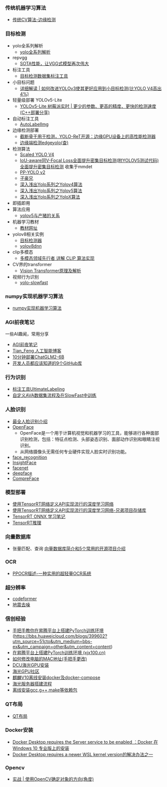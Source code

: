 ### 传统机器学习算法
  - [传统CV算法-边缘检测](source/CV/source/传统CV/cv_1.md)
### 目标检测
- yolo全系列解析
  - [yolo全系列解析](source/CV/source/yolo/yolo.md)
- repvgg
  - [SOTA性能，让VGG式模型再次伟大](https://zhuanlan.zhihu.com/p/344324470)
- 标注工具
  - [目标检测数据集标注工具](https://zhuanlan.zhihu.com/p/445559419)
- 小目标问题
    - [详细解读 | 如何改进YOLOv3使其更好应用到小目标检测(比YOLO V4高出4%)](https://mp.weixin.qq.com/s?__biz=MzU5OTA2Mjk5Mw==&mid=2247491053&idx=1&sn=58fac845ce9fee45205404b35c526c42&chksm=febbfd53c9cc744551b6a5998f0960dbe0ba172943873a1bec35a95c6d2ff20e6ffbbcca7f7b&scene=178&cur_album_id=2089479685876269057#rd)
- 轻量级部署 YOLOv5-Lite
    - [YOLOv5-Lite 树莓派实时 | 更少的参数、更高的精度、更快的检测速度(C++部署分享)](https://mp.weixin.qq.com/s?__biz=MzU5OTA2Mjk5Mw==&mid=2247491133&idx=1&sn=94a2b59dd52e09105e50c66eb46e1f9d&chksm=febbfe83c9cc77952731c5a950bffa360dfc8baa700203899032800ebdb1524adc96efd68dd8&scene=178&cur_album_id=2089479685876269057#rd)
- 自动标注工具
    - [AutoLabelImg](https://github.com/ppogg/AutoLabelImg)
- 边缘检测部署
    - [截断骨干用于检测，YOLO-ReT开源：边缘GPU设备上的高性能检测器](https://github.com/prakharg24/yoloret)
    - [边缘端检测edgeyolo(查)](https://github.com/LSH9832/edgeyolo)
- 检测算法
  - [Scaled YOLO V4](https://github.com/WongKinYiu/PyTorch_YOLOv4)
  - [IoU-aware同V-Focal Loss全面提升密集目标检测(附YOLOV5测试代码)全面提升密集目标检测](https://github.com/hyz-xmaster/VarifocalNet) 收集于mmdet
  - [PP-YOLO v2](https://github.com/PaddlePaddle/PaddleDetection)
  - [子豪兄](https://github.com/TommyZihao/Train_Custom_Dataset.git)
  - [深入浅出Yolo系列之Yolov4算法](https://zhuanlan.zhihu.com/p/143747206)
  - [深入浅出Yolo系列之Yolov5算法](https://zhuanlan.zhihu.com/p/172121380)
  - [深入浅出Yolo系列之YoloX算法](https://zhuanlan.zhihu.com/p/397993315)
- 即插即用
- 算法应用
    - [yolov5与产猪的关系](https://mp.weixin.qq.com/s/2yP7ZDRBsAQoTQjNDaIATw)
- 机器学习教材
  - [教材网址](https://github.com/lTbgykio/Books-Free-Books) 
- yolov8相关实例
  - [目标检测器](https://blog.csdn.net/river_star1/article/details/132530344)
  - [yolov8dnn](https://blog.csdn.net/jameschen9051/article/details/131069271)
- clip多模态
  - [多模态领域先行者 详解 CLIP 算法实现](https://zhuanlan.zhihu.com/p/520443068)
- CV界的transformer
  - [Vision Transformer原理及解析](https://zhuanlan.zhihu.com/p/427388113)
- 视频行为识别
  - [yolo-slowfast](https://pytorch.org/hub/facebookresearch_pytorchvideo_slowfast/)

### numpy实现机器学习算法
  - [numpy实现机器学习算法](https://github.com/ddbourgin/numpy-ml)
### AGI前夜笔记
一些AI趣闻，常用分享 
  - [AGI前夜笔记](https://agi360.xyz)
  - [Tian_Feng 人工智能博客](https://tianfeng.space/)
  - [10分钟部署ChatGLM2-6B](https://mp.weixin.qq.com/s/V2Ay4Bqu9dRbB9RyjALtRQ)
- [开发人员都应该知道的9个GitHub库](https://github.com/EbookFoundation/free-programming-books)
### 行为识别
- [标注工具UltimateLabeling](https://github.com/alexandre01/UltimateLabeling)
- [自定义AVA数据集流程及在SlowFast中训练](https://blog.csdn.net/qq_45672807/article/details/123294954?spm=1001.2101.3001.6650.11&utm_medium=distribute.pc_relevant.none-task-blog-2%7Edefault%7EBlogCommendFromBaidu%7ERate-11-123294954-blog-89518500.235%5Ev38%5Epc_relevant_sort_base1&depth_1-utm_source=distribute.pc_relevant.none-task-blog-2%7Edefault%7EBlogCommendFromBaidu%7ERate-11-123294954-blog-89518500.235%5Ev38%5Epc_relevant_sort_base1&utm_relevant_index=15)
### 人脸识别
- [最全人脸识别介绍](https://blog.csdn.net/qq_23091073/article/details/126930065)
- [OpenFace](https://github.com/TadasBaltrusaitis/OpenFace)
  - OpenFace是一个用于计算机视觉和机器学习的工具，能够进行各种面部识别检测，包括：特征点检测、头部姿态识别、面部动作识别和眼睛注视识别。
  - 从网络摄像头无需任何专业硬件实现人脸实时识别功能。
- [face_recognition](https://github.com/ageitgey/face_recognition)
- [InsightFace](https://github.com/deepinsight/insightface)
- [facenet](https://github.com/davidsandberg/facenet)
- [deepface](https://github.com/serengil/deepface)
- [CompreFace](https://github.com/exadel-inc/CompreFace)
### 模型部署
- [使用TensorRT网络定义API实现流行的深度学习网络](https://github.com/wang-xinyu/tensorrtx)
- [使用TensorRT网络定义API实现流行的深度学习网络-兄弟项目存储库](https://github.com/wang-xinyu/pytorchx)
- [TensorRT ONNX 学习笔记](https://zhuanlan.zhihu.com/p/354600414)
- [TensorRT推理](https://blog.csdn.net/JianguoChow/article/details/122684310)

### 向量数据库
- 张量匹配、查询
[向量数据库简介和5个常用的开源项目介绍](https://mp.weixin.qq.com/s/VwhsedkAl1t94A16rDY9wA)
### OCR
- [PPOCR描述-一种实用的超轻量OCR系统](https://zhuanlan.zhihu.com/p/560512112)
### 超分辨率
- [codeformer](https://zhuanlan.zhihu.com/p/599051269)
- [地震去噪](https://blog.csdn.net/weixin_44259058/article/details/119422994?ops_request_misc=&request_id=&biz_id=102&utm_term=%E5%9C%B0%E9%9C%87%E5%8E%BB%E5%99%AA&utm_medium=distribute.pc_search_result.none-task-blog-2~all~sobaiduweb~default-7-119422994.142^v94^insert_down1&spm=1018.2226.3001.4187)
### 信创经验
- [手把手教你在昇腾平台上搭建PyTorch训练环境](https://blog.51cto.com/u_15214399/6354822)(https://bbs.huaweicloud.com/blogs/399602?utm_source=51cto&utm_medium=bbs-ex&utm_campaign=other&utm_content=content)
- [在昇腾平台上搭建PyTorch训练环境 (xjx100.cn)](http://wed.xjx100.cn/news/225611.html?action=onClick)
- [如何修改电脑的MAC地址(手把手更改)](https://blog.csdn.net/weixin_44458490/article/details/122297864)
- [DCU海光GPU安装](https://blog.csdn.net/qq_41480495/article/details/127045231?utm_medium=distribute.pc_relevant.none-task-blog-2~default~baidujs_utm_term~default-0-127045231-blog-132588855.235^v38^pc_relevant_anti_vip_base&spm=1001.2101.3001.4242.1&utm_relevant_index=3)
- [海光GPU社区](https://developer.hpccube.com/gitbook//dcu_tutorial/#11)
- [麒麟V10离线安装docker及docker-compose](https://blog.csdn.net/QQ83512272/article/details/126323435)
- [海光服务器搭建流程](https://developer.hpccube.com/gitbook//dcu_tutorial/index.html)
- [离线安装gcc,g++,make等依赖包](https://blog.csdn.net/weixin_38090079/article/details/131846961?spm=1001.2014.3001.5502)

### QT布局
- [QT布局](https://blog.csdn.net/Fdog_/article/details/107522283)

### Docker安装
- [Docker Desktop requires the Server service to be enabled ：Docker 在 Windows 10 专业版上的安装](https://blog.csdn.net/sunhy_csdn/article/details/106526991)
- [Docker Desktop requires a newer WSL kernel version的解决办法之一](https://blog.csdn.net/qq_52695936/article/details/133535253#:~:text=Docker%20Desktop%20requires%20a%20newer%20WSL%20kernel%20version%E7%9A%84%E8%A7%A3%E5%86%B3%E5%8A%9E%E6%B3%95%E4%B9%8B%E4%B8%80,%E5%90%AF%E5%8A%A8%20Docker%20Desktop%20%EF%BC%9A%20%E8%AE%A1%E7%AE%97%E6%9C%BA%E9%87%8D%E6%96%B0%E5%90%AF%E5%8A%A8%E5%90%8E%EF%BC%8C%E5%B0%9D%E8%AF%95%E5%86%8D%E6%AC%A1%E5%90%AF%E5%8A%A8%20Docker%20Desktop%E3%80%82%20)
### Opencv
- [实战 | 使用OpenCV确定对象的方向(角度)](https://mp.weixin.qq.com/s/g36hn27h5cx3am_baKg54g)

